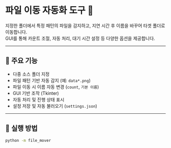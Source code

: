 # 파일 이동 자동화 도구 📂

지정한 폴더에서 특정 패턴의 파일을 감지하고, 지연 시간 후 이름을 바꾸어 타겟 폴더로 이동합니다.  
GUI를 통해 카운트 조절, 자동 처리, 대기 시간 설정 등 다양한 옵션을 제공합니다.

---

## 🔧 주요 기능

- 다중 소스 폴더 지정
- 파일 패턴 기반 자동 감지 (예: `data*.png`)
- 파일 이동 시 이름 자동 변경 (`count`, `기본 이름`)
- GUI 기반 조작 (Tkinter)
- 자동 처리 및 진행 상태 표시
- 설정 저장 및 자동 불러오기 (`settings.json`)

---

## 🚀 실행 방법

```bash
python -m file_mover

